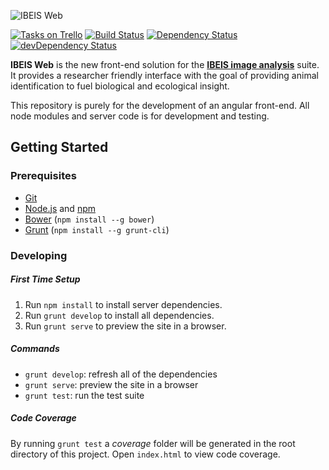 ![IBEIS Web](http://i.imgur.com/sIi8pad.png)

[![Tasks on Trello](https://img.shields.io/badge/tasks-on%20trello-blue.svg)](https://trello.com/b/SHDAvm7L)
[![Build Status](https://travis-ci.org/Danlowe95/IBEIS-web.svg?branch=master)](https://travis-ci.org/Danlowe95/IBEIS-web)
[![Dependency Status](https://david-dm.org/Danlowe95/IBEIS-web.svg)](https://david-dm.org/Danlowe95/IBEIS-web)
[![devDependency Status](https://david-dm.org/Danlowe95/IBEIS-web/dev-status.svg)](https://david-dm.org/Danlowe95/IBEIS-web#info=devDependencies)

**IBEIS Web** is the new front-end solution for the [**IBEIS image analysis**](https://github.com/Erotemic/ibeis) suite. It provides a researcher friendly interface with the goal of providing animal identification to fuel biological and ecological insight.

This repository is purely for the development of an angular front-end. All node modules and server code is for development and testing.

## Getting Started

### Prerequisites

- [Git](https://git-scm.com/)
- [Node.js](https://nodejs.org/en/) and [npm](https://www.npmjs.com/)
- [Bower](http://bower.io/) (`npm install --g bower`)
- [Grunt](http://gruntjs.com/) (`npm install --g grunt-cli`)

### Developing

##### First Time Setup

1. Run `npm install` to install server dependencies.
2. Run `grunt develop` to install all dependencies.
3. Run `grunt serve` to preview the site in a browser.

##### Commands

- `grunt develop`: refresh all of the dependencies
- `grunt serve`: preview the site in a browser
- `grunt test`: run the test suite

##### Code Coverage

By running `grunt test` a *coverage* folder will be generated in the root directory of this project. Open `index.html` to view code coverage.